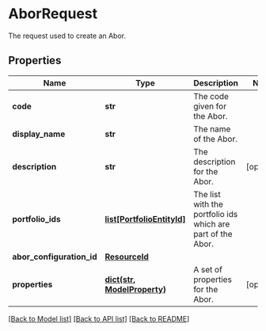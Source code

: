 # AborRequest

The request used to create an Abor.

## Properties
Name | Type | Description | Notes
------------ | ------------- | ------------- | -------------
**code** | **str** | The code given for the Abor. | 
**display_name** | **str** | The name of the Abor. | 
**description** | **str** | The description for the Abor. | [optional] 
**portfolio_ids** | [**list[PortfolioEntityId]**](PortfolioEntityId.md) | The list with the portfolio ids which are part of the Abor. | 
**abor_configuration_id** | [**ResourceId**](ResourceId.md) |  | 
**properties** | [**dict(str, ModelProperty)**](ModelProperty.md) | A set of properties for the Abor. | [optional] 

[[Back to Model list]](../README.md#documentation-for-models) [[Back to API list]](../README.md#documentation-for-api-endpoints) [[Back to README]](../README.md)


